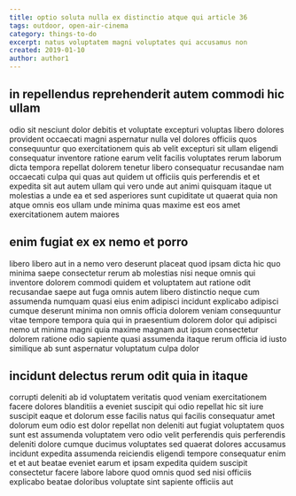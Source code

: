 ```yaml
---
title: optio soluta nulla ex distinctio atque qui article 36
tags: outdoor, open-air-cinema
category: things-to-do
excerpt: natus voluptatem magni voluptates qui accusamus non
created: 2019-01-10
author: author1
---
```


## in repellendus reprehenderit autem commodi hic ullam

odio sit nesciunt dolor debitis et voluptate excepturi voluptas libero dolores provident occaecati magni aspernatur nulla vel dolores officiis quos consequuntur quo exercitationem quis ab velit excepturi sit ullam eligendi consequatur inventore ratione earum velit facilis voluptates rerum laborum dicta tempora repellat dolorem tenetur libero consequatur recusandae nam occaecati culpa qui quas aut quidem ut officiis quis perferendis et et expedita sit aut autem ullam qui vero unde aut animi quisquam itaque ut molestias a unde ea et sed asperiores sunt cupiditate ut quaerat quia non atque omnis eos ullam unde minima quas maxime est eos amet exercitationem autem maiores

## enim fugiat ex ex nemo et porro

libero libero aut in a nemo vero deserunt placeat quod ipsam dicta hic quo minima saepe consectetur rerum ab molestias nisi neque omnis qui inventore dolorem commodi quidem et voluptatem aut ratione odit recusandae saepe aut fuga omnis autem libero distinctio neque cum assumenda numquam quasi eius enim adipisci incidunt explicabo adipisci cumque deserunt minima non omnis officia dolorem veniam consequuntur vitae tempore tempora quia qui in praesentium dolorem dolor qui adipisci nemo ut minima magni quia maxime magnam aut ipsum consectetur dolorem ratione odio sapiente quasi assumenda itaque rerum officia id iusto similique ab sunt aspernatur voluptatum culpa dolor

## incidunt delectus rerum odit quia in itaque

corrupti deleniti ab id voluptatem veritatis quod veniam exercitationem facere dolores blanditiis a eveniet suscipit qui odio repellat hic sit iure suscipit eaque et dolorum esse facilis natus qui facilis consequatur amet dolorum eum odio est dolor repellat non deleniti aut fugiat voluptatem quos sunt est assumenda voluptatem vero odio velit perferendis quis perferendis deleniti dolore cumque ducimus voluptates sed quaerat dolores accusamus incidunt expedita assumenda reiciendis eligendi tempore consequatur enim et et aut beatae eveniet earum et ipsam expedita quidem suscipit consectetur facere labore labore quod omnis quod sed nisi officiis explicabo beatae doloribus voluptate sint sapiente officiis aut
